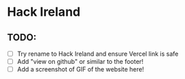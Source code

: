 # Hack Ireland 

## TODO:

- [ ] Try rename to Hack Ireland and ensure Vercel link is safe
- [ ] Add "view on github" or similar to the footer! 
- [ ] Add a screenshot of GIF of the website here! 
